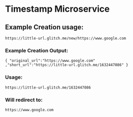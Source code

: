 # Timestamp Microservice

## Example Creation usage:

`https://little-url.glitch.me/new/https://www.google.com`

### Example Creation Output:

`{ "original_url":"https://www.google.com" ,"short_url":"https://little-url.glitch.me/1632447086" }`

### Usage:

`https://little-url.glitch.me/1632447086`

### Will redirect to:

`https://www.google.com`
